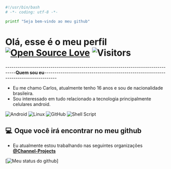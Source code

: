 ```bash
#!/usr/bin/bash
# -*- coding: utf-8 -*-

printf "Seja bem-vindo ao meu github"
```

# Olá, esse é o meu perfil [![Open Source Love](https://badges.frapsoft.com/os/v1/open-source.svg?v=102)](https://github.com/ellerbrock/open-source-badge/) ![Visitors](https://visitor-badge.laobi.icu/badge?page_id=L1ghtzin.L1ghtzin)

-----------------------------------------------------------------------------------**Quem sou eu**------------------------------------------------------------------------------------
- Eu me chamo Carlos, atualmente tenho 16 anos e sou de nacionalidade brasileira.
- Sou interessado em tudo relacionado a tecnologia principalmente celulares android.

<img alt="Android" src="https://img.shields.io/badge/Android-3DDC84?style=for-the-badge&logo=android&logoColor=white" /> <img alt="Linux" src="https://img.shields.io/badge/Linux-FCC624?style=for-the-badge&logo=linux&logoColor=black"> <img alt="GitHub" src="https://img.shields.io/badge/github-%23121011.svg?style=for-the-badge&logo=github&logoColor=white"/> <img alt="Shell Script" src="https://img.shields.io/badge/shell_script-%23121011.svg?style=for-the-badge&logo=gnu-bash&logoColor=white"/>

## 💻  Oque você irá encontrar no meu github

- Eu atualmente estou trabalhando nas seguintes organizações
  **[@Channel-Projects](https://github.com/Channel-Projects)**
  
[![Meu status do github](https://github-readme-stats-git-masterrstaa-rickstaa.vercel.app/api?username=L1ghtzin&show_icons=true&theme=github_dark&hide_border=true)]
